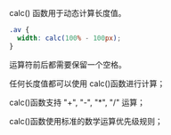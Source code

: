 calc() 函数用于动态计算长度值。

```css
.av {
  width: calc(100% - 100px);
}
```

运算符前后都需要保留一个空格。

任何长度值都可以使用 calc()函数进行计算；

calc()函数支持 "+", "-", "\*", "/" 运算；

calc()函数使用标准的数学运算优先级规则；
